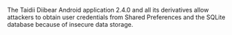 The Taidii Diibear Android application 2.4.0 and all its derivatives allow attackers to obtain user credentials from Shared Preferences and the SQLite database because of insecure data storage.